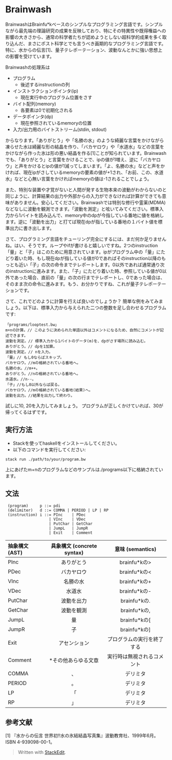 # Brainwash

BrainwashはBrainfu*kベースのシンプルなプログラミング言語です。シンプルながら最先端の理論研究の成果を反映しており、特にその特異性や既得権益への影響の大きさから、通常の科学者たちが認めようとしない超科学的成果を多く取り込んだ、まさにポスト科学とでも言うべき画期的なプログラミング言語です。特に、水からの伝言[1]、量子テレポーテーション、波動なんとかに強い思想上の影響を受けています。

Brainwashの処理系は
- プログラム
	- 後述するinstructionの列
- インストラクションポインタ(ip)
	- 現在実行中のプログラム位置をさす
- バイト配列(memory)
	- 各要素は0で初期化される
- データポインタ(dp)
	- 現在参照されているmemoryの位置
- 入力/出力用のバイトストリーム(stdin, stdout)

からなります。「ありがとう」や「名勝の水」のような綺麗な言葉をかけながら凍らせた水は綺麗な形の結晶を作り、「バカヤロウ」や「水道水」などの言葉をかけながら作った氷は形の悪い結晶を作る[1]ことが知られています。Brainwashでも、「ありがとう」と言葉をかけることで、ipの値が1増え、逆に「バカヤロウ」と声をかけるとipの値が1減ってしまいます。「よ、名勝の水」などと声をかければ、現在ipがさしているmemoryの要素の値が+1され、「お前、この、水道水」などと心無い言葉をかければmemoryの値は-1されることでしょう。

また、特別な装置や才覚がないと人間が発する生物本来の波動がわからないのと同じように、計算結果の出力や外部からの入力ができなければ計算ができても意味がありません。安心してください。Brainwashでは特別な修行や霊薬(MDMA)などなしに波動を観測できます。「波動を測定」と呟いてみてください。標準入力から1バイトを読み込んで、memory中のdpが今指している番地に値を格納します。逆に「波動を出力」と打てば現在dpが指している番地の１バイト値を標準出力に書き出します。

さて、プログラミング言語をチューリング完全にするには、まだ何か足りませんね。はい、そうです。ループやifが書けると嬉しいですね。2つのinstruction「量」と「子」はこのために用意されています。ipがプログラム中の「量」にたどり着いた時、もし現在dpが指している値が0であればそのinstruction以降のもっとも近い「子」の次の命令までテレポートします。0以外であれば通常通り次のinstructionに進みます。また、「子」にたどり着いた時、参照している値が0以外であった場合、直前の「量」の次の行までテレポートし、0であった場合は、そのまま次の命令に進みます。もう、お分かりですね、これが量子テレポーテーションです。

さて、これでどのように計算を行えば良いのでしょうか？
簡単な例をみてみましょう。以下は、標準入力から与えられた二つの整数を足し合わせるプログラムです:

```
「programs/looptest.bw」
m+nの計算。// このように決められた単語以外はコメントになるため、自然にコメントが記述できます。
波動を測定。// 標準入力から1バイトのデータ(m)を、dpがさす場所に読み込む。
ありがとう。// dpを1加算。
波動を測定。// nを入力。
「量」// もし0ならばスキップ。
バカヤロウ。//mの格納されている番地へ。
名勝の水。//m++。
ありがとう。//nの格納されている番地へ。
水道水。//n--。
「子」//もし0以外ならば戻る。
バカヤロウ。//mの格納されている番地(結果)へ。
波動を出力。//結果を出力して終わり。
```

試しに10, 20を入力してみましょう。
プログラムが正しくかけていれば、30が帰ってくるはずです。

## 実行方法
- Stackを使ってhaskellをインストールしてください。
- 以下のコマンドを実行してください:
```
stack run ./path/to/your/program.bw
```

上にあげたm+nのプログラムなどのサンプルは./programs以下に格納されています。

## 文法

```
 (program)     p ::= pdi
 (delimiter)   d ::= COMMA | PERIOD | LP | RP
 (instruction) i ::= PInc    | PDec
                   | VInc    | VDec
                   | PutChar | GetChar
                   | JumpL   | JumpR
                   | Exit    | Comment
```

| 抽象構文 (AST) | 具象構文 (concrete syntax) | 意味 (semantics) |
|:-----------|:-------:|:------------:|
| PInc | ありがとう | brainfu*kの> |
| PDec | バカヤロウ | brainfu*kの< |
| VInc | 名勝の水 | brainfu*kの+ |
| VDec | 水道水 | brainfu*kの- |
| PutChar | 波動を出力 | brainfu*kの. |
| GetChar | 波動を観測 | brainfu*kの, |
| JumpL | 量 | brainfu*kの[ |
| JumpR | 子 | brainfu*kの] |
| Exit | アセンション | プログラムの実行を終了する |
| Comment | *その他あらゆる文章 | 実行時は無視されるコメント |
| COMMA | 、 | デリミタ |
| PERIOD | 。 | デリミタ |
| LP | 「 | デリミタ |
| RP | 」 | デリミタ |



## 参考文献
[1] 『水からの伝言 世界初!!水の氷結結晶写真集』波動教育社、1999年6月。ISBN 4-939098-00-1。


> Written with [StackEdit](https://stackedit.io/).
